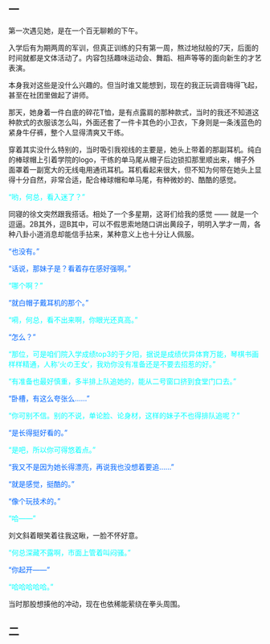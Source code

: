 ## 一

第一次遇见她，是在一个百无聊赖的下午。

入学后有为期两周的军训，但真正训练的只有第一周，熬过地狱般的7天，后面的时间就都是文体活动了。内容包括趣味运动会、舞蹈、相声等等的面向新生的才艺表演。

本身我对这些是没什么兴趣的。但当时谁又能想到，现在的我正玩调音嗨得飞起，甚至在社团里做起了讲师。

那天，她身着一件白底的碎花T恤，是有点露肩的那种款式，当时的我还不知道这种款式的衣服该怎么叫，外面还套了一件卡其色的小卫衣，下身则是一条浅蓝色的紧身牛仔裤，整个人显得清爽又干练。

穿着其实没什么特别的，当时吸引我视线的主要是，她头上带着的那副耳机。纯白的棒球帽上引着学院的logo，干练的单马尾从帽子后边锁扣那里顺出来，帽子外面罩着一副宽大的无线电用通讯耳机。耳机看起来很大，但不知为何带在她头上显得十分自然，非常合适，配合棒球帽和单马尾，有种微妙的、酷酷的感觉。

<span style='color:#00ffff'>“哟，何总，看入迷了？”</span>

同寝的徐文突然跟我搭话。相处了一个多星期，这哥们给我的感觉 —— 就是一个逗逼。2B其外，逗B其中，可以不假思索地随口讲出黄段子，明明入学才一周，各种八卦小道消息却能信手拈来，某种意义上也十分让人佩服。

<span style='color:#0066ff'>“也没有。”</span>

<span style='color:#0066ff'>“话说，那妹子是？看着存在感好强啊。”</span>

<span style='color:#00ffff'>“哪个啊？”</span>

<span style='color:#0066ff'>“就白帽子戴耳机的那个。”</span>

<span style='color:#00ffff'>“嗬，何总，看不出来啊，你眼光还真高。”</span>

<span style='color:#0066ff'>“怎么？”</span>

<span style='color:#00ffff'>“那位，可是咱们院入学成绩top3的于夕阳，据说是成绩优异体育万能，琴棋书画样样精通，人称‘火の王女’，我劝你没有准备还是不要去招惹的好。”</span>

<span style='color:#00ffff'>“有准备也最好慎重，多半排上队追她的，能从二号窗口挤到食堂门口去。”</span>

<span style='color:#0066ff'>“卧槽，有这么夸张么……”</span>

<span style='color:#00ffff'>“你可别不信。别的不说，单论脸、论身材，这样的妹子不也得排队追呢？”</span>

<span style='color:#0066ff'>“是长得挺好看的。”</span>

<span style='color:#00ffff'>“是吧，所以你可得悠着点。”</span>

<span style='color:#0066ff'>“我又不是因为她长得漂亮，再说我也没想着要追……”</span>

<span style='color:#0066ff'>“就是感觉，挺酷的。”</span>

<span style='color:#0066ff'>“像个玩技术的。”</span>

<span style='color:#00ffff'>“哈——”</span>

刘文斜着眼笑着往我这瞅，一脸不怀好意。

<span style='color:#00ffff'>“何总深藏不露啊，市面上管着叫闷骚。”</span>

<span style='color:#0066ff'>“你起开——”</span>

<span style='color:#00ffff'>“哈哈哈哈哈。”</span>

当时那股想揍他的冲动，现在也依稀能萦绕在拳头周围。

## 二

